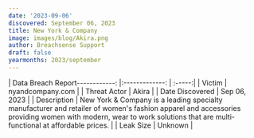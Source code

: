 ```yaml
---
date: '2023-09-06'
discovered: September 06, 2023
title: New York & Company
image: images/blog/Akira.png
author: Breachsense Support
draft: false
yearmonths: 2023/september
---
```


| Data Breach Report------------:     |:-------------:    | :-----:|
| Victim      | nyandcompany.com      | 
| Threat Actor      | Akira      | 
| Date Discovered      | Sep 06, 2023      | 
| Description      | New York & Company is a leading specialty manufacturer and retailer of women's fashion apparel and accessories providing women with modern, wear to work solutions that are multi-functional at affordable prices.      | 
| Leak Size      | Unknown      | 

